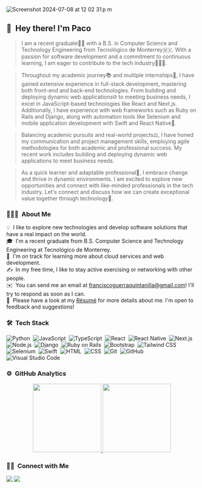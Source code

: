 ![Screenshot 2024-07-08 at 12 02 31 p m](https://github.com/pacoguerraq/pacoguerraq/assets/65269829/6e3b2590-f3ca-4914-aab9-2f4339fec7b8)

 ## 👋 &nbsp;Hey there! I'm Paco

> I am a recent graduate👨‍🎓 with a B.S. in Computer Science and Technology Engineering from Tecnológico de Monterrey🇲🇽. With a passion for software development and a commitment to continuous learning, I am eager to contribute to the tech industry👨🏽‍💻.

> Throughout my academic journey📚 and multiple internships💼, I have gained extensive experience in full-stack development, mastering both front-end and back-end technologies. From building and deploying dynamic web applications🌐 to meeting business needs, I excel in JavaScript-based technologies like React and Next.js. Additionally, I have experience with web frameworks such as Ruby on Rails and Django, along with automation tools like Selenium and mobile application development with Swift and React Native📱.

> Balancing academic pursuits and real-world projects⚖️, I have honed my communication and project management skills, employing agile methodologies for both academic and professional success. My recent work includes building and deploying dynamic web applications to meet business needs.

> As a quick learner and adaptable professional🚀, I embrace change and thrive in dynamic environments. I am excited to explore new opportunities and connect with like-minded professionals in the tech industry. Let's connect and discuss how we can create exceptional value together through technology🤝.

### 👨🏻‍💻 &nbsp;About Me

💡 &nbsp;I like to explore new technologies and develop software solutions that have a real impact on the world.\
🎓 &nbsp;I'm a recent graduate from B.S. Computer Science and Technology Engineering at Tecnológico de Monterrey.\
🌱 &nbsp;I'm on track for learning more about cloud services and web development.\
✍️ &nbsp;In my free time, I like to stay active exercising or networking with other people.\
✉️ &nbsp;You can send me an email at franciscoguerraquintanilla@gmail.com! I'll try to respond as soon as I can.\
📄 &nbsp;Please have a look at my [Résumé](https://www.adityavsingh.com/resume.html) for more details about me. I'm open to feedback and suggestions!

### 🛠 &nbsp;Tech Stack

![Python](https://img.shields.io/badge/-Python-05122A?style=flat&logo=python)&nbsp;
![JavaScript](https://img.shields.io/badge/-JavaScript-05122A?style=flat&logo=javascript)&nbsp;
![TypeScript](https://img.shields.io/badge/-TypeScript-05122A?style=flat&logo=typescript)&nbsp;
![React](https://img.shields.io/badge/-React-05122A?style=flat&logo=react)&nbsp;
![React Native](https://img.shields.io/badge/-React%20Native-05122A?style=flat&logo=react)&nbsp;
![Next.js](https://img.shields.io/badge/-Next.js-05122A?style=flat&logo=next.js)&nbsp;
![Node.js](https://img.shields.io/badge/-Node.js-05122A?style=flat&logo=node.js)&nbsp;
![Django](https://img.shields.io/badge/-Django-05122A?style=flat&logo=django&logoColor=092E20)&nbsp;
![Ruby on Rails](https://img.shields.io/badge/-Ruby%20on%20Rails-05122A?style=flat&logo=ruby-on-rails)&nbsp;
![Bootstrap](https://img.shields.io/badge/-Bootstrap-05122A?style=flat&logo=bootstrap&logoColor=563D7C)&nbsp;
![Tailwind CSS](https://img.shields.io/badge/-Tailwind%20CSS-05122A?style=flat&logo=tailwind-css)&nbsp;
![Selenium](https://img.shields.io/badge/-Selenium-05122A?style=flat&logo=selenium)&nbsp;
![Swift](https://img.shields.io/badge/-Swift-05122A?style=flat&logo=swift)&nbsp;
![HTML](https://img.shields.io/badge/-HTML-05122A?style=flat&logo=HTML5)&nbsp;
![CSS](https://img.shields.io/badge/-CSS-05122A?style=flat&logo=CSS3&logoColor=1572B6)&nbsp;
![Git](https://img.shields.io/badge/-Git-05122A?style=flat&logo=git)&nbsp;
![GitHub](https://img.shields.io/badge/-GitHub-05122A?style=flat&logo=github)&nbsp;
![Visual Studio Code](https://img.shields.io/badge/-Visual%20Studio%20Code-05122A?style=flat&logo=visual-studio-code&logoColor=007ACC)&nbsp;

### ⚙️ &nbsp;GitHub Analytics

<p align="center">
<a href="https://github.com/AVS1508">
  <img height="180em" src="https://github-readme-stats-eight-theta.vercel.app/api?username=pacoguerraq&show_icons=true&theme=algolia&include_all_commits=true&count_private=true"/>
  <img height="180em" src="https://github-readme-stats-eight-theta.vercel.app/api/top-langs/?username=pacoguerraq&layout=compact&langs_count=8&theme=algolia"/>
</a>
</p>

### 🤝🏻 &nbsp;Connect with Me

<p align="left">
<a href="https://www.linkedin.com/in/franciscoguerraquintanilla" target="_blank"><img src="https://img.shields.io/badge/-franciscoguerraquintanilla-0077B5?style=flat&logo=Linkedin&logoColor=white"/></a>
<a href="mailto:franciscoguerraquintanilla@gmail.com"><img src="https://img.shields.io/badge/-franciscoguerraquintanilla@gmail.com-D14836?style=flat&logo=Gmail&logoColor=white"/></a>
<!-- <a href="https://instagram.com/adityavs_"><img src="https://img.shields.io/badge/-@adityavs__-E4405F?style=flat&logo=Instagram&logoColor=white"/></a> -->
<!-- <a href="https://facebook.com/AVS1508"><img src="https://img.shields.io/badge/-@AVS1508-1877F2?style=flat&logo=Facebook&logoColor=white"/></a> -->
</p>
